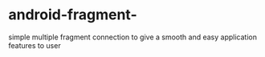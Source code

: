 # android-fragment-
simple multiple fragment connection to give a smooth and easy application features to user 
